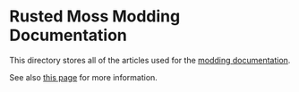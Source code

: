 # Rusted Moss Modding Documentation

This directory stores all of the articles used for the [modding documentation](https://harlem512.github.io/rm-docs).

See also [this page](https://harlem512.github.io/rm-docs/intro/docs) for more information.
